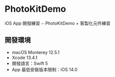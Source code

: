 # PhotoKitDemo

iOS App 開發練習 − PhotoKitDemo + 客製化元件練習

## 開發環境
* macOS Monterey 12.5.1
* Xcode 13.4.1
* 開發語言：Swift 5
* App 最低安裝版本限制：iOS 14.0
